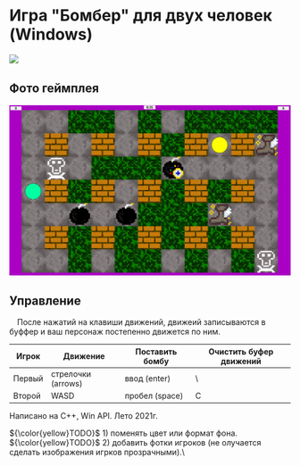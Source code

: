 # Игра "Бомбер" для двух человек (Windows)

[<img src="Info/I_Icon.ico" width="160"/>](Info/I_Icon.ico)

## Фото геймплея

[<img src="Info/in_game.jpg" width="600"/>](Info/in_game.jpg)

## Управление
&emsp;После нажатий на клавиши движений, движеий записываются в буффер и ваш персонаж постепенно движется по ним.<br>

|Игрок|Движение|Поставить бомбу|Очистить буфер движений|
|-|-|-|-|
|Первый|стрелочки (arrows)|ввод (enter)|\\ |
|Второй|WASD|пробел (space)|C|


Написано на C++, Win API. Лето 2021г.

 ${\color{yellow}TODO}$ 1) поменять цвет или формат фона.\
 ${\color{yellow}TODO}$ 2) добавить фотки игроков (не олучается сделать изображения игрков прозрачными).\